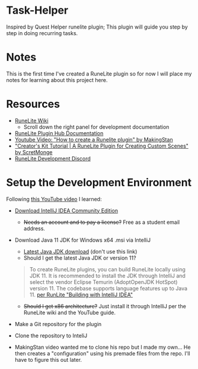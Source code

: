 # Task-Helper
Inspired by Quest Helper runelite plugin; This plugin will guide you step by step in doing recurring tasks.

# Notes
This is the first time I've created a RuneLite plugin so for now I will place my notes for learning about this project here.

# Resources
  * [RuneLite Wiki](https://github.com/runelite/runelite/wiki  )
    * Scroll down the right panel for development documentation 
  * [RuneLite Plugin Hub Documentation](https://github.com/runelite/plugin-hub/blob/master/README.md)
  * [Youtube Video: "How to create a Runelite plugin" by MakingStan](https://www.youtube.com/watch?v=mB5Wxfx0Ork&ab_channel=MakingStan)
  * ["Creator's Kit Tutorial | A RuneLite Plugin for Creating Custom Scenes" by ScretMonge](https://www.youtube.com/watch?v=LRUrMMfdy60&ab_channel=ScreteMonge)
  * [RuneLite Development Discord](https://discord.gg/runelite)


# Setup the Development Environment
Following [this YouTube video](https://www.youtube.com/watch?v=mB5Wxfx0Ork&ab_channel=MakingStan) I learned:  

  * [Download IntelliJ IDEA Community Edition](https://www.jetbrains.com/idea/download/?section=windows)
    * ~~Needs an account and to pay a license?~~ Free as a student email address.

  * Download Java 11 JDK for Windows x64 .msi via IntelliJ
    * [Latest Java JDK download](https://adoptium.net/temurin/releases/) (don't use this link)
    * Should I get the latest Java JDK or version 11?
    > To create RuneLite plugins, you can build RuneLite locally using JDK 11. It is recommended to install the JDK through IntelliJ and select the vendor Eclipse Temurin (AdoptOpenJDK HotSpot) version 11. The codebase supports language features up to Java 11. [per RunLite "Building with IntelliJ IDEA"](https://github.com/runelite/runelite/wiki/Building-with-IntelliJ-IDEA)
    * ~~Should I get x86 architecture?~~ Just install it through IntelliJ per the RuneLite wiki and the YouTube guide.

  * Make a Git repository for the plugin
  * Clone the repository to InteliJ
  * MakingStan video wanted me to clone his repo but I made my own... He then creates a "configuration" using his premade files from the repo. I'll have to figure this out later.